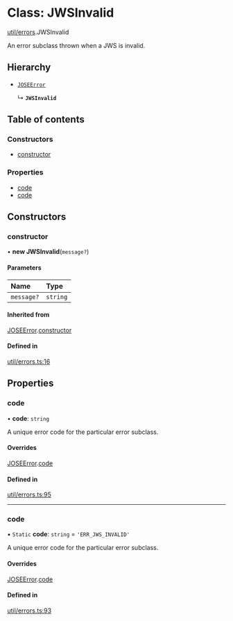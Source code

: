 # Class: JWSInvalid

[util/errors](../modules/util_errors.md).JWSInvalid

An error subclass thrown when a JWS is invalid.

## Hierarchy

- [`JOSEError`](util_errors.JOSEError.md)

  ↳ **`JWSInvalid`**

## Table of contents

### Constructors

- [constructor](util_errors.JWSInvalid.md#constructor)

### Properties

- [code](util_errors.JWSInvalid.md#code)
- [code](util_errors.JWSInvalid.md#code)

## Constructors

### constructor

• **new JWSInvalid**(`message?`)

#### Parameters

| Name | Type |
| :------ | :------ |
| `message?` | `string` |

#### Inherited from

[JOSEError](util_errors.JOSEError.md).[constructor](util_errors.JOSEError.md#constructor)

#### Defined in

[util/errors.ts:16](https://github.com/panva/jose/blob/v3.15.5/src/util/errors.ts#L16)

## Properties

### code

• **code**: `string`

A unique error code for the particular error subclass.

#### Overrides

[JOSEError](util_errors.JOSEError.md).[code](util_errors.JOSEError.md#code)

#### Defined in

[util/errors.ts:95](https://github.com/panva/jose/blob/v3.15.5/src/util/errors.ts#L95)

___

### code

▪ `Static` **code**: `string` = `'ERR_JWS_INVALID'`

A unique error code for the particular error subclass.

#### Overrides

[JOSEError](util_errors.JOSEError.md).[code](util_errors.JOSEError.md#code)

#### Defined in

[util/errors.ts:93](https://github.com/panva/jose/blob/v3.15.5/src/util/errors.ts#L93)
